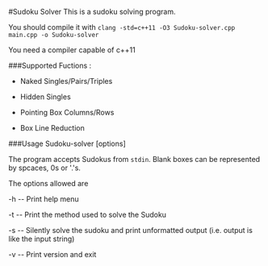 #Sudoku Solver
This is a sudoku solving program.

You should compile it with `clang -std=c++11 -O3 Sudoku-solver.cpp main.cpp -o Sudoku-solver` 

You need a compiler capable of c++11

###Supported Fuctions :
* Naked Singles/Pairs/Triples

* Hidden Singles

* Pointing Box Columns/Rows

* Box Line Reduction

###Usage
Sudoku-solver [options] 

The program accepts Sudokus from `stdin`. Blank boxes can be represented by spcaces, 0s or '.'s.

The options allowed are 

-h -- Print help menu

-t -- Print the method used to solve the Sudoku

-s -- Silently solve the sudoku and print unformatted output (i.e. output is like the input string)

-v -- Print version and exit
